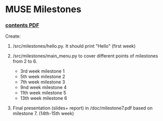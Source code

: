 # MUSE Milestones
### [contents PDF](https://github.com/jahrWork/MUSE_orbits_S1/tree/master/docs/build/MUSE_weekly_milestones.pdf)

Create: 
1. /src/milestones/hello.py. It should print "Hello" (first week) 
2. /src/milestones/main_menu.py to cover different points of milestones from 2 to 6.
     *  3rd week milestone 1 
     *  5th week milestone 2
     *  7th week milestone 3
     *  9nd week milestone 4 
     * 11th week milestone 5
     * 13th week milestone 6
         
3. Final presentation (slides+ report) in /doc/milestone7.pdf based on milestone 7. (14th-15th week) 
